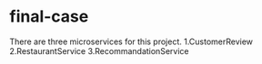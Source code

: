 # final-case

There are three microservices for this project.
1.CustomerReview
2.RestaurantService
3.RecommandationService


